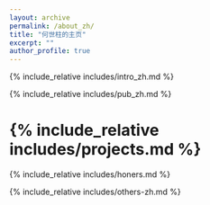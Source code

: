 ```yaml
---
layout: archive
permalink: /about_zh/
title: "何世柱的主页"
excerpt: ""
author_profile: true
---
```



<span class='anchor' id='about-zh'></span>
{% include_relative includes/intro_zh.md %}

{% include_relative includes/pub_zh.md %}

# {% include_relative includes/projects.md %}

{% include_relative includes/honers.md %}

{% include_relative includes/others-zh.md %}